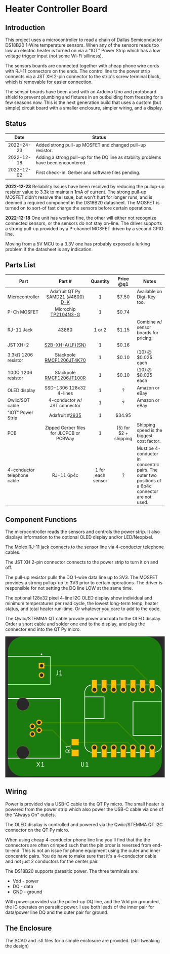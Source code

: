 # Heater Controller Board

## Introduction

This project uses a microcontroller to read a chain of Dallas Semiconductor DS18B20 1-Wire temperature sensors. When any of the sensors reads too low an electric heater is turned on via a "IOT" Power Strip which has a low voltage trigger input (not some Wi-Fi silliness).

The sensors boards are connected together with cheap phone wire cords with RJ-11 connectors on the ends. The control line to the power strip connects via a JST XH 2-pin connector to the strip's screw terminal block, which is removable for easier connection.

The sensor boards have been used with an Arduino Uno and protoboard shield to prevent plumbing and fixtures in an outbuilding from freezing for a few seasons now. This is the next generation build that uses a custom (but simple) circuit board with a smaller enclosure, simpler wiring, and a display.

## Status

|    Date    | Status                                                       |
| :--------: | ------------------------------------------------------------ |
| 2022-24-23 | Added strong pull-up MOSFET and changed pull-up resistor.    |
| 2022-12-18 | Adding a strong pull-up for the DQ line as stability problems have been encountered. |
| 2022-12-02 | First check-in. Gerber and software files pending.           |

**2022-12-23** Reliability Issues have been resolved by reducing the pullup-up resistor value to 3.3k to maintain 1mA of current. The strong pull-up MOSFET didn't resolve the issue, but won't hurt for longer runs, and is deemed a required component in the DS18B20 datasheet. The MOSFET is turned on to sort-of fast charge the sensors before certain operations.

**2022-12-18** One unit has worked fine, the other will either not recognize connected sensors, or the sensors do not stay on-line. The driver supports a strong pull-up provided by a P-channel MOSFET driven by a second GPIO line.

Moving from a 5V MCU to a 3.3V one has probably exposed a lurking problem if the datasheet is any indication.

## Parts List

| Part                        |                            Part #                            |     Quantity      |       Price @q1       | Notes                                                        |
| --------------------------- | :----------------------------------------------------------: | :---------------: | :-------------------: | ------------------------------------------------------------ |
| Microcontroller             | Adafruit QT Py SAMD21 (#[4600](https://www.adafruit.com/product/4600)) [D-K](https://www.digikey.com/short/z7fjv1m0) |         1         |         $7.50         | Available on Digi-Key too.                                   |
| P-Ch MOSFET                 | Microchip [TP2104N3-G](https://www.digikey.com/short/nzjn4r47) |         1         |         $0.74         |                                                              |
| RJ-11 Jack                  |       [43860](https://www.digikey.com/short/1ht3wp4m)        |      1 or 2       |         $1.15         | Combine w/ sensor boards for pricing.                        |
| JST XH-2                    |  [S2B-XH-A(LF)(SN)](https://www.digikey.com/short/hw1pfpn8)  |         1         |         $0.16         |                                                              |
| 3.3kΩ 1206 resistor         | Stackpole [RMCF1206JT4K70](https://www.digikey.com/short/4qf3n4vb) |         1         |         $0.10         | (10) @ $0.025 each                                           |
| 100Ω 1206 resistor          | Stackpole [RMCF1206JT100R](https://www.digikey.com/short/2cb7z251) |         1         |         $0.10         | (10) @ $0.025 each                                           |
| OLED display                |                   SSD-1306 128x32 4-lines                    |         1         |           ?           | Amazon or eBay                                               |
| Qwiic/SQT cable             |                 4-conductor w/ JST connector                 |         1         |           ?           | Amazon or eBay                                               |
| "IOT" Power Strip           |   Adafruit #[2935](https://www.adafruit.com/product/2935)    |         1         |        $34.95         |                                                              |
| PCB                         |           Zipped Gerber files for JLCPCB or PCBWay           |         1         | (5) for $2 + shipping | Shipping speed is the biggest cost factor.                   |
| 4-conductor telephone cable |                          RJ-11 6p4c                          | 1 for each sensor |           ?           | Must be 4-conductor in concentric pairs. The outer two positions of a 6p4c connector are not used. |

## Component Functions

The  microcontroller reads the sensors and controls the power strip. It also displays information to the optional OLED display and/or LED/Neopixel.

The Molex RJ-11 jack connects to the sensor line via 4-conductor telephone cables.

The JST XH 2-pin connector connects to the power strip to turn it on and off.

The pull-up resistor pulls the DQ 1-wire data line up to 3V3. The MOSFET provides a strong pullup-up to 3V3 prior to certain operations. The driver is responsible for not setting the DQ line LOW at the same time.

The optional 128x32 pixel 4-line I2C OLED display show individual and minimum temperatures per read cycle, the lowest long-term temp, heater status, and total heater run-time. Or whatever you care to add to the code.

The Qwiic/STEMMA QT cable provide power and data to the OLED display. Order a short cable and solder one end to the display, and plug the connector end into the QT Py micro.

<img src="assets/board-top-mfg.png" alt="controller board" style="zoom:75%;" />

## Wiring

Power is provided via a USB-C cable to the QT Py micro. The small heater is powered from the power strip which also power the USB-C cable via one of the "Always On" outlets.

The OLED display is controlled and powered via the Qwiic/STEMMA QT I2C connector on the QT Py micro.

When using cheap 4-conductor phone line line you'll find that the the connectors are often crimped such that the pin order is reversed from end-to-end. This is not an issue for phone equipment using the outer and inner concentric pairs. You do have to make sure that it's a 4-conductor cable and not just 2 conductors for the center pair.

The DS18B20 supports parasitic power. The three terminals are:

* Vdd - power
* DQ - data
* GND - ground

With power provided via the pulled-up DQ line, and the Vdd pin grounded, the IC operates on parasitic power. I use both leads of the inner pair for data/power line DQ and the outer pair for ground.

## The Enclosure

The SCAD and .stl files for a simple enclosure are provided. (still tweaking the design)